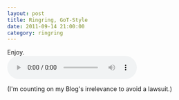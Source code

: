 ```yaml
---
layout: post
title: Ringring, GoT-Style
date: 2011-09-14 21:00:00
category: ringring
---
```

Enjoy.  
<audio controls="controls">  
<source src="http://dl.dropbox.com/u/7586201/Ring_The_Kings_Arrival.m4a1" type="audio/m4a" />

(I'm counting on my Blog's irrelevance to avoid a lawsuit.)
